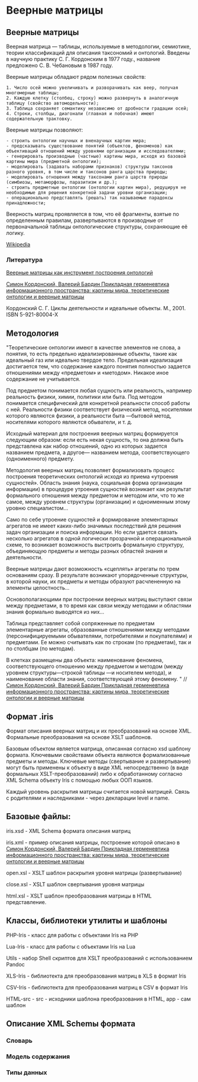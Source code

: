 # Веерные матрицы

## Веерные матрицы

Веерная матрица — таблицы, используемые в методологии, семиотике, теории классификаций для описания таксономий и онтологий. Введены в научную практику С. Г. Кордонским в 1977 году., название предложено С. В. Чебановым в 1987 году. 

Веерные матрицы обладают рядом полезных свойств:

    1. Число осей можно увеличивать и разворачивать как веер, получая многомерные таблицы;
    2. Каждую клетку (столбец, строку) можно развернуть в аналогичную таблицу (свойство автомодельности);
    3. Таблица сохраняет семантику независимо от дробности градации осей;
    4. Строки, столбцы, диагонали (главная и побочная) имеют содержательную трактовку.
    
Веерные матрицы позволяют:

    - строить онтологии научных и вненаучных картин мира;
    - предсказывать существование понятий (объектов, феноменов) как объективаций отношений между уровнями организации и исследователями;
    - генерировать производные (частные) картины мира, исходя из базовой картины мира (предметной онтологии);
    - моделировать (задавать наборами признаков) структуры таксонов разного уровня, в том числе и таксонов ранга царства природы;
    - моделировать отношения между таксонами ранга царств природы (симбиозы, метаморфозы, паразитизм и др.);
    - строить предметные онтологии (онтологии картин мира), редуцируя не необходимые для решения конкретной задачи уровни организации;
    - операционально представлять (решать) так называемые парадоксы принадлежности;

Веерность матриц проявляется в том, что её фрагменты, взятые по определенным правилам, развертываются в производные от первоначальной таблицы онтологические структуры, сохраняющие её логику. 

[Wikipedia](https://ru.wikipedia.org/wiki/%D0%92%D0%B5%D0%B5%D1%80%D0%BD%D0%B0%D1%8F_%D0%BC%D0%B0%D1%82%D1%80%D0%B8%D1%86%D0%B0)

### Литература

[Веерные матрицы как инструмент построения онтологий](http://kordonsky.ru/?p=421)

[Симон Кордонcкий, Валерий Бардин Прикладная герменевтика информационного пространства: картины мира, теоретические онтологии и веерные матрицы](http://logosjournal.ru/arch/81/105_2.pdf)

Кордонский С. Г. Циклы деятельности и идеальные объекты. М., 2001. ISBN 5-921-80004-X 


## Методология

"Теоретические онтологии имеют в качестве элементов не слова, а понятия, то есть предельно идеализированные объекты, такие как идеальный газ или идеально твердое тело. Предельная идеализация достигается тем, что содержание каждого понятия полностью задается отношениями между «предметом» и «методом». Никакое иное содержание не учитывается. 

Под предметом понимается любая сущность или реальность, например реальность физики, химии, политики или быта. Под методом понимается специфический для конкретной реальности способ работы с ней. Реальности физики соответствует физический метод, носителями которого являются физики, а реальности быта
—бытовой метод, носителями которого являются обыватели, и т. д.

Исходный материал для построения веерных матриц формируется следующим образом: если есть некая сущность, то она должна быть представлена как набор отношений, одно из которых задается названием предмета, а другое— названием метода, соответствующего (одноименного) предмету.

Методология веерных матриц позволяет формализовать процесс построения теоретических онтологий исходя из приема «утроения сущностей». Область знания (наука, социальная форма организации информации) в процедуре утроения сущностей возникает как результат формального отношения между предметом и методом или, что то же самое, между уровнем структуры (организации) и одноименным этому уровню специалистом...

Само по себе утроение сущностей и формирование элементарных агрегатов не имеет каких-либо значимых последствий для решения задач организации и поиска информации. Но если удается связать несколько агрегатов в одной логически прозрачной и операциональной схеме, то возникает возможность выстроить формальную структуру, объединяющую предметы и методы разных областей знания и деятельности.

Веерные матрицы дают возможность «сцеплять» агрегаты по трем основаниям сразу. В результате возникают упорядоченные структуры, в которой науки, их предметы и методы образуют расчлененную на элементы целостность...

Основополагающими при построении веерных матриц выступают связи между предметами, в то время как связи между методами и областями знания формально выводятся из них...

Таблица представляет собой сопряженные по предметам элементарные агрегаты, образованные отношениями между методами (персонифицируемыми обывателями, потребителями и покупателями) и предметами. Ее можно считывать как по строкам (по предметам), так и по столбцам (по методам).

В клетках размещены два объекта: наименование феномена, соответствующего отношению между предметом и методом (между уровнем структуры—строкой таблицы
—и носителем метода), и наименование области знания, соответствующей этому феномену.
"
//[Симон Кордонcкий, Валерий Бардин Прикладная герменевтика информационного пространства: картины мира, теоретические онтологии и веерные матрицы](http://logosjournal.ru/arch/81/105_2.pdf)

## Формат .iris

Формат описания веерных матриц и их преобразований на основе XML. Формальные преобразования на основе XSLT шаблонов. 

Базовым объектом является матрица, описанная согласно xsd шаблону формата. Ключевыми свойствами объекта являются формализованные предметы и методы. Ключевые методы (свертывание и развертывание) могут быть применены к объекту в виде XML непосредственно (в виде формальных XSLT-преобразований) либо к обработанному согласно XML Schema объекту Iris с помощью любых ООП языков. 

Каждый уровень раскрытия матрицы считается новой матрицей. Связь с родителями и наследниками - через декларации level и name.

## Базовые файлы:

iris.xsd - XML Schema формата описания матриц

iris.xml - пример описания матрицы, построение которой описано в [Симон Кордонcкий, Валерий Бардин Прикладная герменевтика информационного пространства: картины мира, теоретические онтологии и веерные матрицы](http://logosjournal.ru/arch/81/105_2.pdf)

open.xsl - XSLT шаблон раскрытия уровня матрицы (развертывание)

close.xsl - XSLT шаблон свертывания уровня матрицы

html.xsl - XSLT шаблон преобразования матрицы в HTML представление. 

## Классы, библиотеки утилиты и шаблоны

PHP-Iris - класс для работы с объектами Iris на PHP

Lua-Iris - класс для работы с объектами Iris на Lua

Utils - набор Shell скриптов для XSLT преобразований с использованием Pandoc

XLS-Iris - библиотекта для преобразования матриц в XLS в формат Iris

CSV-Iris - библиотекта для преобразования матриц в CSV в формат Iris

HTML-src - src - исходники шаблона преобразования в HTML, app - сам шаблон



## Описание XML Schemы формата

### Словарь

### Модель содержания

### Типы данных









